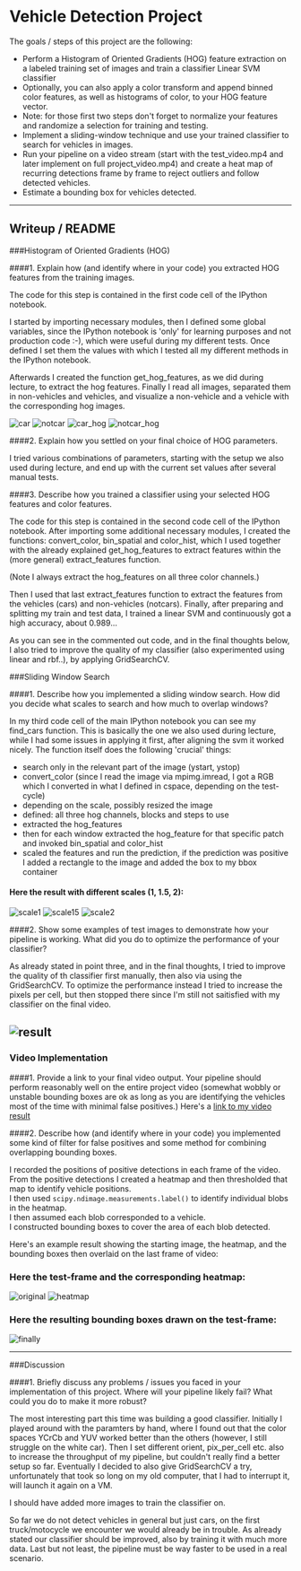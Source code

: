 # Vehicle Detection Project

The goals / steps of this project are the following:

* Perform a Histogram of Oriented Gradients (HOG) feature extraction on a labeled training set of images and train a classifier Linear SVM classifier
* Optionally, you can also apply a color transform and append binned color features, as well as histograms of color, to your HOG feature vector. 
* Note: for those first two steps don't forget to normalize your features and randomize a selection for training and testing.
* Implement a sliding-window technique and use your trained classifier to search for vehicles in images.
* Run your pipeline on a video stream (start with the test_video.mp4 and later implement on full project_video.mp4) and create a heat map of recurring detections frame by frame to reject outliers and follow detected vehicles.
* Estimate a bounding box for vehicles detected.

[//]: # (Image References)
[image1]: ./output_images/car.jpg
[image2]: ./output_images/notcar.jpg
[image3]: ./output_images/car_hog.jpg
[image4]: ./output_images/notcar_hog.jpg
[image5]: ./output_images/out_img10.jpg
[image6]: ./output_images/out_img15.jpg
[image7]: ./output_images/out_img20.jpg
[image8]: ./output_images/original.jpg
[image9]: ./output_images/heatmap.jpg
[image10]: ./output_images/heatmap_final.jpg
[video1]: ./project_output_video.mp4

---
## Writeup / README

###Histogram of Oriented Gradients (HOG)

####1. Explain how (and identify where in your code) you extracted HOG features from the training images.

The code for this step is contained in the first code cell of the IPython notebook.

I started by importing necessary modules, then I defined some global variables, since the IPython notebook is 'only' for
learning purposes and not production code :-), which were useful during my different tests. Once defined I set them
the values with which I tested all my different methods in the IPython notebook.

Afterwards I created the function get_hog_features, as we did during lecture, to extract the hog features. Finally
I read all images, separated them in non-vehicles and vehicles, and visualize a non-vehicle and a vehicle with the
corresponding hog images.

![car][image1]
![notcar][image2]
![car_hog][image3]
![notcar_hog][image4]

####2. Explain how you settled on your final choice of HOG parameters.

I tried various combinations of parameters, starting with the setup we also used during lecture, and end up with the
current set values after several manual tests.

####3. Describe how you trained a classifier using your selected HOG features and color features.

The code for this step is contained in the second code cell of the IPython notebook. After importing some additional 
necessary modules, I created the functions: convert_color, bin_spatial and color_hist, which I used together
with the already explained get_hog_features to extract features within the (more general) extract_features function.

(Note I always extract the hog_features on all three color channels.)

Then I used that last extract_features function to extract the features from the vehicles (cars) and non-vehicles 
(notcars). Finally, after preparing and splitting my train and test data, I trained a linear SVM and continuously 
got a high accuracy, about 0.989...

As you can see in the commented out code, and in the final thoughts below, I also tried to improve the quality of my
classifier (also experimented using linear and rbf..), by applying GridSearchCV.

###Sliding Window Search

####1. Describe how you implemented a sliding window search.  How did you decide what scales to search and how much to overlap windows?

In my third code cell of the main IPython notebook you can see my find_cars function. This is basically the one we
also used during lecture, while I had some issues in applying it first, after aligning the svm it worked nicely. 
The function itself does the following 'crucial' things:

 * search only in the relevant part of the image (ystart, ystop)
 * convert_color (since I read the image via mpimg.imread, I got a RGB which I converted in what I defined in cspace, depending on the test-cycle)
 * depending on the scale, possibly resized the image
 * defined: all three hog channels, blocks and steps to use
 * extracted the hog_features
 * then for each window extracted the hog_feature for that specific patch and invoked bin_spatial and color_hist
 * scaled the features and run the prediction, if the prediction was positive I added a rectangle to the image and added the box to my bbox container 

#### Here the result with different scales (1, 1.5, 2):

![scale1][image5]
![scale15][image6]
![scale2][image7]

####2. Show some examples of test images to demonstrate how your pipeline is working.  What did you do to optimize the performance of your classifier?

As already stated in point three, and in the final thoughts, I tried to improve the quality of th classifier first manually, 
then also via using the GridSearchCV. To optimize the performance instead I tried to increase the pixels per cell, but 
then stopped there since I'm still not saitisfied with my classifier on the final video.

![result][image8]
---

### Video Implementation

####1. Provide a link to your final video output.  Your pipeline should perform reasonably well on the entire project video (somewhat wobbly or unstable bounding boxes are ok as long as you are identifying the vehicles most of the time with minimal false positives.)
Here's a [link to my video result](./project_output_video.mp4)


####2. Describe how (and identify where in your code) you implemented some kind of filter for false positives and some method for combining overlapping bounding boxes.

I recorded the positions of positive detections in each frame of the video.  
From the positive detections I created a heatmap and then thresholded that map to identify vehicle positions.  
I then used `scipy.ndimage.measurements.label()` to identify individual blobs in the heatmap.  
I then assumed each blob corresponded to a vehicle.  
I constructed bounding boxes to cover the area of each blob detected.  

Here's an example result showing the starting image, the heatmap, 
and the bounding boxes then overlaid on the last frame of video:

### Here the test-frame and the corresponding heatmap:

![original][image8]
![heatmap][image9]

### Here the resulting bounding boxes drawn on the test-frame:
![finally][image10]

---

###Discussion

####1. Briefly discuss any problems / issues you faced in your implementation of this project.  Where will your pipeline likely fail?  What could you do to make it more robust?

The most interesting part this time was building a good classifier. Initially I played around with the paramters by 
hand, where I found out that the color spaces YCrCb and YUV worked better than the others (however, I still struggle on 
the white car). Then I set different orient, pix_per_cell etc. also to increase the throughput of my pipeline, but 
couldn't really find a better setup so far. Eventually I decided to also give GridSearchCV a try, unfortunately that 
took so long on my old computer, that I had to interrupt it, will launch it again on a VM.

I should have added more images to train the classifier on.

So far we do not detect vehicles in general but just cars, on the first truck/motocycle we encounter we would already 
be in trouble. As already stated our classifier should be improved, also by training it with much more data. Last but 
not least, the pipeline must be way faster to be used in a real scenario.
